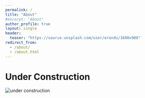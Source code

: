 ```yaml
---
permalink: /
title: "About"
#excerpt: "About"
author_profile: true
layout: single
header:
  teaser: "https://source.unsplash.com/user/erondu/1600x900"
redirect_from: 
  - /about/
  - /about.html
---
```


# Under Construction
![under construction](https://upload.wikimedia.org/wikipedia/commons/d/d9/Under_construction_animated.gif) 
